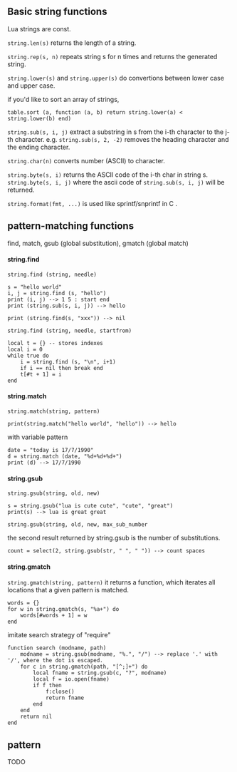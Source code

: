 ## Basic string functions

Lua strings are const.

`string.len(s)` returns the length of a string.

`string.rep(s, n)` repeats string s for n times and returns the generated string.

`string.lower(s)` and `string.upper(s)` do convertions between lower case and upper case.

if you'd like to sort an array of strings,
```
table.sort (a, function (a, b) return string.lower(a) < string.lower(b) end)
```

`string.sub(s, i, j)` extract a substring in s from the i-th character to the j-th character.
e.g. `string.sub(s, 2, -2)` removes the heading character and the ending character.

`string.char(n)` converts number (ASCII) to character.

`string.byte(s, i)` returns the ASCII code of the i-th char in string s. 
`string.byte(s, i, j)` where the ascii code of `string.sub(s, i, j)` will be returned.

`string.format(fmt, ...)` is used like sprintf/snprintf in C .

## pattern-matching functions

find, match, gsub (global substitution), gmatch (global match)

#### string.find

`string.find (string, needle)`
```
s = "hello world"
i, j = string.find (s, "hello")
print (i, j) --> 1 5 : start end
print (string.sub(s, i, j)) --> hello

print (string.find(s, "xxx")) --> nil
```

`string.find (string, needle, startfrom)`
```
local t = {} -- stores indexes
local i = 0
while true do
	i = string.find (s, "\n", i+1)
	if i == nil then break end
	t[#t + 1] = i
end
```

#### string.match

`string.match(string, pattern)`
```
print(string.match("hello world", "hello")) --> hello
```
with variable pattern
```
date = "today is 17/7/1990"
d = string.match (date, "%d+%d+%d+")
print (d) --> 17/7/1990
```

#### string.gsub

`string.gsub(string, old, new)`
```
s = string.gsub("lua is cute cute", "cute", "great")
print(s) --> lua is great great
```

`string.gsub(string, old, new, max_sub_number`

the second result returned by string.gsub is the number of substitutions.
```
count = select(2, string.gsub(str, " ", " ")) --> count spaces
```

#### string.gmatch

`string.gmatch(string, pattern)` it returns a function, which iterates all locations that a given pattern is matched.

```
words = {}
for w in string.gmatch(s, "%a+") do
	words[#words + 1] = w
end
```

imitate search strategy of "require"
```
function search (modname, path)
	modname = string.gsub(modname, "%.", "/") --> replace '.' with '/', where the dot is escaped.
	for c in string.gmatch(path, "[^;]+") do
		local fname = string.gsub(c, "?", modname)
		local f = io.open(fname)
		if f then
			f:close()
			return fname
		end
	end
	return nil
end
```

## pattern

TODO
